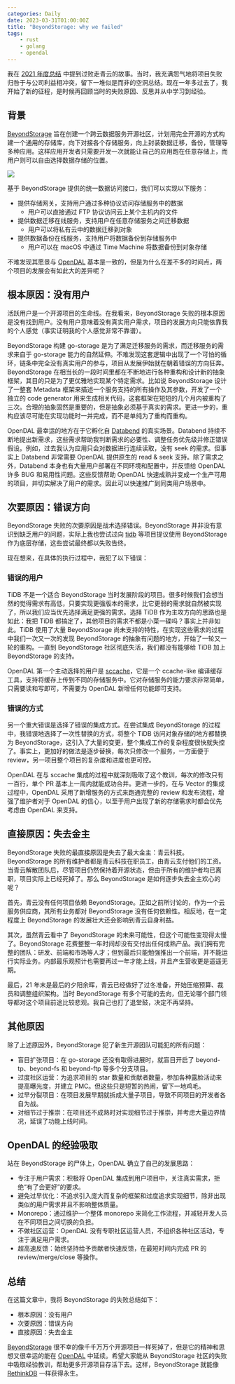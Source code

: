 ```yaml
---
categories: Daily
date: 2023-03-31T01:00:00Z
title: "BeyondStorage: why we failed"
tags:
    - rust
    - golang
    - opendal
---
```


我在 [2021 年度总结](https://xuanwo.io/2021/11-2021-review/) 中提到过败走青云的故事。当时，我充满怨气地将项目失败归咎于与公司利益相冲突，留下一堆似是而非的空洞总结。现在一年多过去了，我开始了新的征程，是时候再回顾当时的失败原因、反思并从中学习到经验。

## 背景

[BeyondStorage](https://github.com/beyondstorage/go-storage) 旨在创建一个跨云数据服务开源社区，计划用完全开源的方式构建一个通用的存储库，向下对接各个存储服务，向上封装数据迁移，备份，管理等多种应用。这样应用开发者只需要开发一次就能让自己的应用跑在任意存储上，而用户则可以自由选择数据存储的位置。

![](architecture.svg)

基于 BeyondStorage 提供的统一数据访问接口，我们可以实现以下服务：

- 提供存储网关，支持用户通过多种协议访问存储服务中的数据
  - 用户可以直接通过 FTP 协议访问云上某个主机内的文件
- 提供数据迁移在线服务，支持用户在任意存储服务之间迁移数据
  - 用户可以将私有云中的数据迁移到对象
- 提供数据备份在线服务，支持用户将数据备份到存储服务中
  - 用户可以在 macOS 中通过 Time Machine 将数据备份到对象存储

不难发现其愿景与 [OpenDAL](https://github.com/apache/incubator-opendal) 基本是一致的，但是为什么在差不多的时间点，两个项目的发展会有如此大的差异呢？

## 根本原因：没有用户

活跃用户是一个开源项目的生命线。在我看来，BeyondStorage 失败的根本原因是没有找到用户。没有用户意味着没有真实用户需求，项目的发展方向只能依靠我的个人感觉（事实证明我的个人感觉非常不靠谱）。

BeyondStorage 构建 go-storage 是为了满足迁移服务的需求，而迁移服务的需求来自于 go-storage 能力的自然延伸。不难发现这套逻辑中出现了一个可怕的循环，链条中完全没有真实用户的参与，项目从发展伊始就在朝着错误的方向狂奔。BeyondStorage 在相当长的一段时间里都在不断地进行各种重构和设计新的抽象框架，其目的只是为了更优雅地实现某个特定需求。比如说 BeyondStorage 设计了一整套 Metadata 框架来描述一个服务支持的所有操作及其参数，开发了一个独立的 code generator 用来生成相关代码，这套框架在短短的几个月内被重构了三次。合理的抽象固然是重要的，但是抽象必须基于真实的需求。更进一步的，重构应该尽可能在实现功能时一并完成，而不是单纯为了重构而重构。

OpenDAL 最幸运的地方在于它孵化自 [Databend](https://github.com/datafuselabs/databend/) 的真实场景。Databend 持续不断地提出新需求，这些需求帮助我判断需求的必要性、调整任务优先级并修正错误假设。例如，过去我认为应用只会对数据进行连续读取，没有 seek 的需求。但事实上 Databend 非常需要 OpenDAL 提供原生的 read & seek 支持。除了需求之外，Databend 本身也有大量用户部署在不同环境和配置中，并反馈给 OpenDAL 许多 BUG 和易用性问题。这些反馈帮助 OpenDAL 快速成熟并变成一个生产可用的项目，并切实解决了用户的需求。因此可以快速推广到同类用户场景中。

## 次要原因：错误方向

BeyondStorage 失败的次要原因是战术选择错误。BeyondStorage 并非没有意识到缺乏用户的问题，实际上我也尝试过向 [tidb](https://github.com/pingcap/tidb) 等项目提议使用 BeyondStorage 作为底层存储，这些尝试最终都以失败告终。

现在想来，在具体的执行过程中，我犯了以下错误：

### 错误的用户

TiDB 不是一个适合 BeyondStorage 当时发展阶段的项目。很多时候我们会想当然的觉得需求有高低，只要实现更强版本的需求，比它更弱的需求就自然被实现了，所以我们应当优先选择满足更强的需求。选择 TiDB 作为主攻方向的思路也是如此：我把 TiDB 都搞定了，其他项目的需求不都是小菜一碟吗？事实上并非如此。TiDB 使用了大量 BeyondStorage 尚未支持的特性，在实现这些需求的过程中我们一次又一次的发现 BeyondStorage 的抽象有问题的地方，开始了一轮又一轮的重构。一直到 BeyondStorage 社区彻底失活，我们都没有能够给 TiDB 加上 BeyondStorage 的支持。

OpenDAL 第一个主动选择的用户是 [sccache](https://github.com/mozilla/sccache/)，它是一个 ccache-like 编译缓存工具，支持将缓存上传到不同的存储服务中。它对存储服务的能力要求非常简单，只需要读和写即可，不需要为 OpenDAL 新增任何功能即可支持。

### 错误的方式

另一个重大错误是选择了错误的集成方式。在尝试集成 BeyondStorage 的过程中，我错误地选择了一次性替换的方式，将整个 TiDB 访问对象存储的地方都替换为 BeyondStorage，这引入了大量的变更，整个集成工作的复杂程度很快就失控了。事实上，更加好的做法是逐步替换，每次只修改一个服务，一方面便于 review，另一项目整个项目的复杂度和进度也更可控。

OpenDAL 在与 sccache 集成的过程中就深刻吸取了这个教训，每次的修改只有一百行，单个 PR 基本上一周内就能成功合并。更进一步的，在与 Vector 的集成过程中，OpenDAL 采用了新增服务的方式来跑通完整的 review 和发布流程，增强了维护者对于 OpenDAL 的信心，以至于用户出现了新的存储需求时都会优先考虑由 OpenDAL 来支持。

## 直接原因：失去金主

BeyondStorage 失败的最直接原因是失去了最大金主：青云科技。BeyondStorage 的所有维护者都是青云科技在职员工，由青云支付他们的工资。当青云解散团队后，尽管项目仍然保持着开源状态，但由于所有的维护者均已离职，项目实际上已经死掉了。那么 BeyondStorage 是如何逐步失去金主欢心的呢？

首先，青云没有任何项目依赖 BeyondStorage。正如之前所讨论的，作为一个云服务供应商，其所有业务都对 BeyondStorage 没有任何依赖性。相反地，在一定程度上 BeyondStorage 的发展壮大还会影响到青云自身利益。

其次，虽然青云看中了 BeyondStorage 的未来可能性，但这个可能性变现得太慢了。BeyondStorage 花费整整一年时间却没有交付出任何成熟产品。我们拥有完整的团队：研发、前端和市场等人才；但到最后只能勉强推出一个前端，并不能运行实际业务。内部最乐观预计也需要再过一年才能上线，并且产生营收更是遥遥无期。

最后，21 年末是最后的夕阳余晖，青云已经做好了过冬准备，开始压缩预算、裁员和调整组织架构。当时 BeyondStorage 有多个可能的去向，但无论哪个部门领导都对这个项目前途比较悲观。我自己也打了退堂鼓，决定不再坚持。

## 其他原因

除了上述原因外，BeyondStorage 犯了新生开源团队可能犯的所有问题：

- 盲目扩张项目：在 go-storage 还没有取得进展时，就盲目开启了 beyond-tp、beyond-fs 和 beyond-ftp 等多个分支项目。
- 过度社区运营：为追求项目的 star 数量和贡献者数量，参加各种露脸活动来提高曝光度，并建立 PMC。但这些只是短暂的热闹，留下一地鸡毛。
- 过早分裂项目：在项目发展早期就拆成大量子项目，导致不同项目的开发者各自为战。
- 对细节过于推崇：在项目还不成熟时对实现细节过于推崇，并考虑大量边界情况，延误了功能上线时间。

## OpenDAL 的经验吸取

站在 BeyondStorage 的尸体上，OpenDAL 确立了自己的发展思路：

- 专注于用户需求：积极将 OpenDAL 集成到用户项目中，关注真实需求，拒绝“有了会更好”的要求。
- 避免过早优化：不追求引入庞大而复杂的框架和过度追求实现细节，除非出现类似的用户需求并且不影响整体质量。
- Monorepo：通过维护一个整体 monorepo 来简化工作流程，并减轻开发人员在不同项目之间切换的负担。
- 不做社区运营：OpenDAL 没有专职社区运营人员，不组织各种社区活动，专注于满足用户需求。
- 超高速反馈：始终坚持给予贡献者快速反馈，在最短时间内完成 PR 的 review/merge/close 等操作。

## 总结

在这篇文章中，我将 BeyondStorage 的失败总结如下：

- 根本原因：没有用户
- 次要原因：错误方向
- 直接原因：失去金主

[BeyondStorage](https://github.com/beyondstorage/go-storage) 很不幸的像千千万万个开源项目一样死掉了，但是它的精神和思想又很幸运的能在 [OpenDAL](https://github.com/apache/incubator-opendal) 中延续。希望大家能从 BeyondStorage 社区的失败中吸取经验教训，帮助更多开源项目存活下去。这样，BeyondStorage 就能像 [RethinkDB](https://www.defmacro.org/2017/01/18/why-rethinkdb-failed.html) 一样获得永生。
